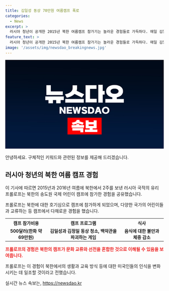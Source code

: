 ```yaml
---
title: 김일성 동상 70만원 여름캠프 폭로
categories:
  - News
excerpt: >
  러시아 청년이 공개한 2015년 북한 여름캠프 참가기는 놀라운 경험들로 가득하다. 매일 김일성과 김정일 동상 청소와 백악관 파괴하는 게임 등 엄격한 프로그램 속 강제로 미국을 쏘는 등의 이야기를 들렸다. 통제의 강도에 대한 불만과 음식에 대한 갈망, 미국 국기 스타일의 옷을 입은 소녀를 본 감회도 솔직하게 전했다. CNN은 북한 여름 캠프의 문화 교류와 선전을 혼합해 젊은이들을 세뇌하는 시도로 해석했다.
feature_text: >
  러시아 청년이 공개한 2015년 북한 여름캠프 참가기는 놀라운 경험들로 가득하다. 매일 김일성과 김정일 동상 청소와 백악관 파괴하는 게임 등 엄격한 프로그램 속 강제로 미국을 쏘는 등의 이야기를 들렸다. 통제의 강도에 대한 불만과 음식에 대한 갈망, 미국 국기 스타일의 옷을 입은 소녀를 본 감회도 솔직하게 전했다. CNN은 북한 여름 캠프의 문화 교류와 선전을 혼합해 젊은이들을 세뇌하는 시도로 해석했다.
image: '/assets/img/newsdao_breakingnews.jpg'
---
```


<p><img src="/assets/img/newsdao_breakingnews.jpg" alt="bookingtag 속보" /></p>

<p>안녕하세요. 구체적인 키워드와 관련된 정보를 제공해 드리겠습니다.</p>

<h2 data-ke-size="size26">러시아 청년의 북한 여름 캠프 경험</h2>

<p>이 기사에 따르면 2015년과 2016년 여름에 북한에서 2주를 보낸 러시아 국적의 유리 프롤로프는 북한의 송도원 국제 어린이 캠프에 참가한 경험을 공유했습니다.</p>

<p data-ke-size="size16">프롤로프는 북한에 대한 호기심으로 캠프에 참가하게 되었으며, 다양한 국가의 어린이들과 교류하는 등 캠프에서 다채로운 경험을 했습니다.</p>

<table>
  <tr>
    <th>캠프 참가비용</th>
    <th>캠프 프로그램</th>
    <th>식사</th>
  </tr>
  <tr>
    <td style="text-align: center; height: 17px;"><b>500달러(한화 약 69만원)</b></td>
    <td style="text-align: center; height: 17px;"><b>김일성과 김정일 동상 청소, 백악관을 파괴하는 게임</b></td>
    <td style="text-align: center; height: 17px;"><b>음식에 대한 불만과 체중 감소</b></td>
  </tr>
</table>

<p><b><span style="color: #ee2323;">프롤로프의 경험은 북한의 캠프가 문화 교류와 선전을 혼합한 것으로 이해될 수 있음을 보여줍니다.</span></b></p>

<p>프롤로프는 이 경험이 북한에서의 생활과 교육 방식 등에 대한 미국인들의 인식을 변화시키는 데 일조할 것이라고 전했습니다.</p>
실시간 뉴스 속보는, <a href="https://newsdao.kr" rel="dofollow">https://newsdao.kr</a>


